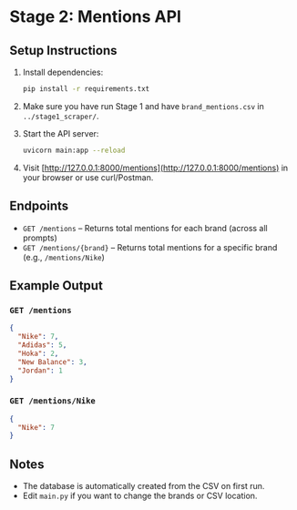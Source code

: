 # Stage 2: Mentions API

## Setup Instructions

1. Install dependencies:
   ```bash
   pip install -r requirements.txt
   ```

2. Make sure you have run Stage 1 and have `brand_mentions.csv` in `../stage1_scraper/`.

3. Start the API server:
   ```bash
   uvicorn main:app --reload
   ```

4. Visit [http://127.0.0.1:8000/mentions](http://127.0.0.1:8000/mentions) in your browser or use curl/Postman.

## Endpoints

- `GET /mentions` – Returns total mentions for each brand (across all prompts)
- `GET /mentions/{brand}` – Returns total mentions for a specific brand (e.g., `/mentions/Nike`)

## Example Output

### `GET /mentions`
```json
{
  "Nike": 7,
  "Adidas": 5,
  "Hoka": 2,
  "New Balance": 3,
  "Jordan": 1
}
```

### `GET /mentions/Nike`
```json
{
  "Nike": 7
}
```

## Notes
- The database is automatically created from the CSV on first run.
- Edit `main.py` if you want to change the brands or CSV location. 